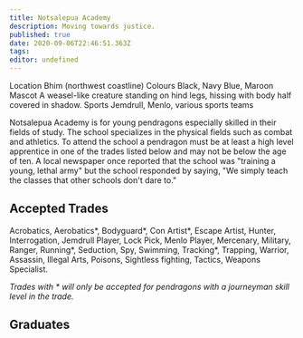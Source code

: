 ```yaml
---
title: Notsalepua Academy
description: Moving towards justice.
published: true
date: 2020-09-06T22:46:51.363Z
tags: 
editor: undefined
---
```


Location 	Bhim (northwest coastline)
Colours 	Black, Navy Blue, Maroon
Mascot 	A weasel-like creature standing on hind legs, hissing with body half covered in shadow.
Sports 	Jemdrull, Menlo, various sports teams

Notsalepua Academy is for young pendragons especially skilled in their fields of study. The school specializes in the physical fields such as combat and athletics. To attend the school a pendragon must be at least a high level apprentice in one of the trades listed below and may not be below the age of ten. A local newspaper once reported that the school was "training a young, lethal army" but the school responded by saying, "We simply teach the classes that other schools don't dare to."

Accepted Trades
---------------

Acrobatics, Aerobatics\*, Bodyguard\*, Con Artist\*, Escape Artist, Hunter, Interrogation, Jemdrull Player, Lock Pick, Menlo Player, Mercenary, Military, Ranger, Running\*, Seduction, Spy, Swimming, Tracking\*, Trapping, Warrior, Assassin, Illegal Arts, Poisons, Sightless fighting, Tactics, Weapons Specialist.

*Trades with \* will only be accepted for pendragons with a journeyman skill level in the trade.*

## Graduates